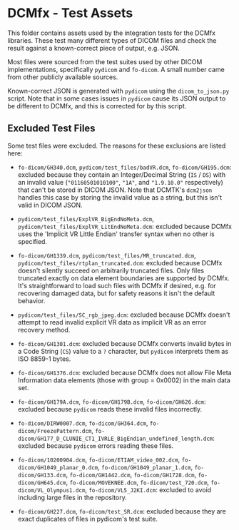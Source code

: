 # DCMfx - Test Assets

This folder contains assets used by the integration tests for the DCMfx
libraries. These test many different types of DICOM files and check the result
against a known-correct piece of output, e.g. JSON.

Most files were sourced from the test suites used by other DICOM
implementations, specifically `pydicom` and `fo-dicom`. A small number came from
other publicly available sources.

Known-correct JSON is generated with `pydicom` using the `dicom_to_json.py`
script. Note that in some cases issues in `pydicom` cause its JSON output to be
different to DCMfx, and this is corrected for by this script.

## Excluded Test Files

Some test files were excluded. The reasons for these exclusions are listed here:

- `fo-dicom/GH340.dcm`, `pydicom/test_files/badVR.dcm`, `fo-dicom/GH195.dcm`:
  excluded because they contain an Integer/Decimal String (`IS` / `DS`) with an
  invalid value (`"01160501010100"`, `"1A"`, and `"1.9.10.0"` respectively) that
  can't be stored in DICOM JSON. Note that DCMTK's `dcm2json` handles this case
  by storing the invalid value as a string, but this isn't valid in DICOM JSON.

- `pydicom/test_files/ExplVR_BigEndNoMeta.dcm`,
  `pydicom/test_files/ExplVR_LitEndNoMeta.dcm`: excluded because DCMfx uses the
  'Implicit VR Little Endian' transfer syntax when no other is specified.

- `fo-dicom/GH1339.dcm`, `pydicom/test_files/MR_truncated.dcm`,
  `pydicom/test_files/rtplan_truncated.dcm`: excluded because DCMfx doesn't
  silently succeed on arbitrarily truncated files. Only files truncated exactly
  on data element boundaries are supported by DCMfx. It's straightforward to
  load such files with DCMfx if desired, e.g. for recovering damaged data, but
  for safety reasons it isn't the default behavior.

- `pydicom/test_files/SC_rgb_jpeg.dcm`: excluded because DCMfx doesn't attempt
  to read invalid explicit VR data as implicit VR as an error recovery method.

- `fo-dicom/GH1301.dcm`: excluded because DCMfx converts invalid bytes in a Code
  String (`CS`) value to a `?` character, but `pydicom` interprets them as ISO
  8859-1 bytes.

- `fo-dicom/GH1376.dcm`: excluded because DCMfx does not allow File Meta
  Information data elements (those with group = 0x0002) in the main data set.

- `fo-dicom/GH179A.dcm`, `fo-dicom/GH179B.dcm`, `fo-dicom/GH626.dcm`: excluded
  because `pydicom` reads these invalid files incorrectly.

- `fo-dicom/DIRW0007.dcm`, `fo-dicom/GH364.dcm`, `fo-dicom/FreezePattern.dcm`,
  `fo-dicom/GH177_D_CLUNIE_CT1_IVRLE_BigEndian_undefined_length.dcm`: excluded
  because `pydicom` errors reading these files.

- `fo-dicom/10200904.dcm`, `fo-dicom/ETIAM_video_002.dcm`,
  `fo-dicom/GH1049_planar_0.dcm`, `fo-dicom/GH1049_planar_1.dcm`,
  `fo-dicom/GH133.dcm`, `fo-dicom/GH1442.dcm`, `fo-dicom/GH1728.dcm`,
  `fo-dicom/GH645.dcm`, `fo-dicom/MOVEKNEE.dcm`, `fo-dicom/test_720.dcm`,
  `fo-dicom/VL_Olympus1.dcm`, `fo-dicom/VL5_J2KI.dcm`: excluded to avoid
  including large files in the repository.

- `fo-dicom/GH227.dcm`, `fo-dicom/test_SR.dcm`: excluded because they are exact
  duplicates of files in pydicom's test suite.
